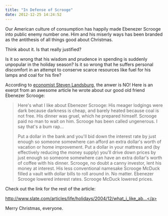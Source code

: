 ```yaml
---
title: "In Defense of Scrooge"
date: 2012-12-25 14:24:52
---
```


Our American culture of consumption has happily made Ebenezer Scrooge into public enemy number one. Him and his miserly ways has been branded as the antithesis of all things good about Christmas.

Think about it. Is that really justified? 

Is it so wrong that his wisdom and prudence in spending is suddenly unpopular in the holiday season? Is it so wrong that he suffers personal discomfort in an attempt to conserve scarce resources like fuel for his lamps and coal for his fire?

According to <a href="http://en.wikipedia.org/wiki/Steven_Landsburg" target="_blank" rel="noopener noreferrer" title="Steven Landsburg">economist Steven Landsburg</a>, the anwer is NO! Here is an exerpt from an awesome article he wrote about our good old friend Ebenezer Scrooge:

> Here's what I like about Ebenezer Scrooge: His meager lodgings were dark because darkness is cheap, and barely heated because coal is not free. His dinner was gruel, which he prepared himself. Scrooge paid no man to wait on him. Scrooge has been called ungenerous. I say that's a bum rap...
>
> Put a dollar in the bank and you'll bid down the interest rate by just enough so someone somewhere can afford an extra dollar's worth of vacation or home improvement. Put a dollar in your mattress and (by effectively reducing the money supply) you'll drive down prices by just enough so someone somewhere can have an extra dollar's worth of coffee with his dinner. Scrooge, no doubt a canny investor, lent his money at interest. His less conventional namesake Scrooge McDuck filled a vault with dollar bills to roll around in. No matter. Ebenezer Scrooge lowered interest rates. Scrooge McDuck lowered prices.

Check out the link for the rest of the article: 

<a href="http://www.slate.com/articles/life/holidays/2004/12/what_i_like_about_scrooge.single.html" target="_blank" rel="noopener noreferrer" title="What it doesn't address, however, is whether Scrooge or the Grinch would win in a cage fight. Jury's out on this one.">http://www.slate.com/articles/life/holidays/2004/12/what_i_like_ab...</a>

Merry Christmas, everyone.
